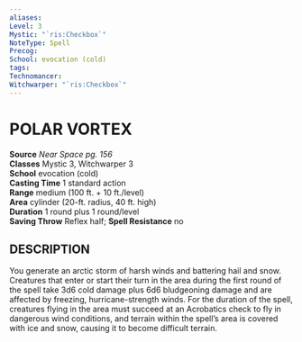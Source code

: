```yaml
---
aliases: 
Level: 3
Mystic: "`ris:Checkbox`"
NoteType: Spell
Precog: 
School: evocation (cold) 
tags: 
Technomancer: 
Witchwarper: "`ris:Checkbox`"
---
```

# POLAR VORTEX

**Source** _Near Space pg. 156_  
**Classes** Mystic 3, Witchwarper 3  
**School** evocation (cold)  
**Casting Time** 1 standard action  
**Range** medium (100 ft. + 10 ft./level)  
**Area** cylinder (20-ft. radius, 40 ft. high)  
**Duration** 1 round plus 1 round/level  
**Saving Throw** Reflex half; **Spell Resistance** no

## DESCRIPTION

You generate an arctic storm of harsh winds and battering hail and snow. Creatures that enter or start their turn in the area during the first round of the spell take 3d6 cold damage plus 6d6 bludgeoning damage and are affected by freezing, hurricane-strength winds. For the duration of the spell, creatures flying in the area must succeed at an Acrobatics check to fly in dangerous wind conditions, and terrain within the spell’s area is covered with ice and snow, causing it to become difficult terrain.